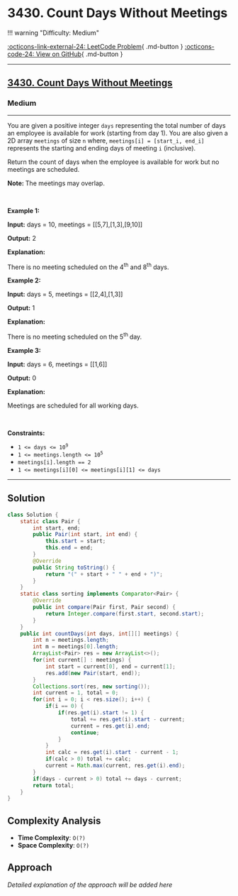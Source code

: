 # 3430. Count Days Without Meetings

!!! warning "Difficulty: Medium"

[:octicons-link-external-24: LeetCode Problem](https://leetcode.com/problems/count-days-without-meetings/){ .md-button }
[:octicons-code-24: View on GitHub](https://github.com/RAJ8664/Leetcode/tree/master/3430-count-days-without-meetings){ .md-button }

---

<h2><a href="https://leetcode.com/problems/count-days-without-meetings">3430. Count Days Without Meetings</a></h2><h3>Medium</h3><hr><p>You are given a positive integer <code>days</code> representing the total number of days an employee is available for work (starting from day 1). You are also given a 2D array <code>meetings</code> of size <code>n</code> where, <code>meetings[i] = [start_i, end_i]</code> represents the starting and ending days of meeting <code>i</code> (inclusive).</p>

<p>Return the count of days when the employee is available for work but no meetings are scheduled.</p>

<p><strong>Note: </strong>The meetings may overlap.</p>

<p>&nbsp;</p>
<p><strong class="example">Example 1:</strong></p>

<div class="example-block">
<p><strong>Input:</strong> <span class="example-io">days = 10, meetings = [[5,7],[1,3],[9,10]]</span></p>

<p><strong>Output:</strong> <span class="example-io">2</span></p>

<p><strong>Explanation:</strong></p>

<p>There is no meeting scheduled on the 4<sup>th</sup> and 8<sup>th</sup> days.</p>
</div>

<p><strong class="example">Example 2:</strong></p>

<div class="example-block">
<p><strong>Input:</strong> <span class="example-io">days = 5, meetings = [[2,4],[1,3]]</span></p>

<p><strong>Output:</strong> <span class="example-io">1</span></p>

<p><strong>Explanation:</strong></p>

<p>There is no meeting scheduled on the 5<sup>th </sup>day.</p>
</div>

<p><strong class="example">Example 3:</strong></p>

<div class="example-block">
<p><strong>Input:</strong> <span class="example-io">days = 6, meetings = [[1,6]]</span></p>

<p><strong>Output:</strong> 0</p>

<p><strong>Explanation:</strong></p>

<p>Meetings are scheduled for all working days.</p>
</div>

<p>&nbsp;</p>
<p><strong>Constraints:</strong></p>

<ul>
	<li><code>1 &lt;= days &lt;= 10<sup>9</sup></code></li>
	<li><code>1 &lt;= meetings.length &lt;= 10<sup>5</sup></code></li>
	<li><code>meetings[i].length == 2</code></li>
	<li><code><font face="monospace">1 &lt;= meetings[i][0] &lt;= meetings[i][1] &lt;= days</font></code></li>
</ul>


---

## Solution

```java
class Solution {
    static class Pair {
        int start, end;
        public Pair(int start, int end) {
            this.start = start;
            this.end = end;
        }
        @Override
        public String toString() {
            return "(" + start + " " + end + ")";
        }
    }
    static class sorting implements Comparator<Pair> {
        @Override
        public int compare(Pair first, Pair second) {
            return Integer.compare(first.start, second.start);
        }
    }
    public int countDays(int days, int[][] meetings) {
        int n = meetings.length;
        int m = meetings[0].length;
        ArrayList<Pair> res = new ArrayList<>();
        for(int current[] : meetings) {
            int start = current[0], end = current[1];
            res.add(new Pair(start, end));
        }
        Collections.sort(res, new sorting());
        int current = 1, total = 0;
        for(int i = 0; i < res.size(); i++) {
            if(i == 0) {
                if(res.get(i).start != 1) {
                    total += res.get(i).start - current;
                    current = res.get(i).end;
                    continue;
                }
            }
            int calc = res.get(i).start - current - 1;
            if(calc > 0) total += calc;
            current = Math.max(current, res.get(i).end);
        }
        if(days - current > 0) total += days - current;
        return total;
    }
}
```

## Complexity Analysis

- **Time Complexity**: `O(?)`
- **Space Complexity**: `O(?)`

## Approach

*Detailed explanation of the approach will be added here*

